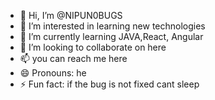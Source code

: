 - 👋 Hi, I’m @NIPUN0BUGS
- 👀 I’m interested in learning new technologies 
- 🌱 I’m currently learning JAVA,React, Angular
- 💞️ I’m looking to collaborate on here
- 📫 you can reach me here
- 😄 Pronouns: he
- ⚡ Fun fact: if the bug is not fixed cant sleep

<!---
NIPUN0BUGS/NIPUN0BUGS is a ✨ special ✨ repository because its `README.md` (this file) appears on your GitHub profile.
You can click the Preview link to take a look at your changes.
--->
